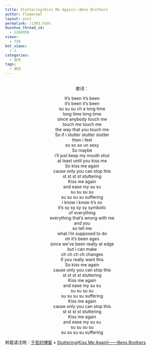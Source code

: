 ```yaml
---
title: Stuttering(Kiss Me Again)——Bens Brothers
author: Flowerowl
layout: post
permalink: /1303.html
duoshuo_thread_id:
  - 1266958
views:
  - 738
bot_views:
  - 2
categories:
  - 音乐
tags:
  - 英伦
---
```

<p style="text-align: center;">
  <br /> 歌词：
</p>

<p style="text-align: center;">
  It&#8217;s been it&#8217;s been<br /> it&#8217;s been it&#8217;s been<br /> su su su ch a long time<br /> long time long time<br /> since anybody touch me<br /> touch me touch me<br /> the way that you touch me<br /> So if i stutter stutter stutter<br /> then i feel<br /> so so so un sexy<br /> So maybe<br /> i&#8217;ll just keep my mouth shut<br /> at least until you kiss me<br /> So kiss me again<br /> cause only you can stop this<br /> st st st st stuttering<br /> Kiss me again<br /> and ease my su su<br /> su su su su<br /> su su su su suffering<br /> i know i know it&#8217;s so<br /> it&#8217;s sy sy sy sy symbolic<br /> of everything<br /> everything that&#8217;s wrong with me<br /> and you<br /> so tell me<br /> what i&#8217;m supposed to do<br /> oh it&#8217;s been ages<br /> since we&#8217;ve been really at edge<br /> but i can make<br /> ch ch ch ch changes<br /> if you really want this<br /> So kiss me again<br /> cause only you can stop this<br /> st st st st stuttering<br /> Kiss me again<br /> and ease my su su<br /> su su su su<br /> su su su su suffering<br /> Kiss me again<br /> cause only you can stop this<br /> st st st st stuttering<br /> Kiss me again<br /> and ease my su su<br /> su su su su<br /> su su su su suffering
</p>

转载请注明：[于哲的博客][1] &raquo; [Stuttering(Kiss Me Again)——Bens Brothers][2]

 [1]: http://localhost/wordpress
 [2]: http://localhost/wordpress/1303.html